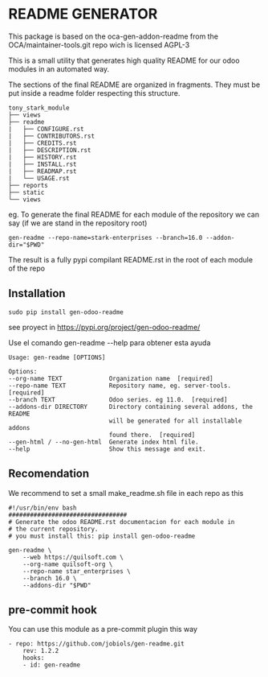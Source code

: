 
README GENERATOR
================
This package is based on the oca-gen-addon-readme from the OCA/maintainer-tools.git repo
wich is licensed AGPL-3

This is a small utility that generates high quality README for our odoo modules
in an automated way.

The sections of the final README are organized in fragments. They must be put inside a
readme folder respecting this structure.

    tony_stark_module
    ├── views
    ├── readme
    |   ├── CONFIGURE.rst
    |   ├── CONTRIBUTORS.rst
    |   ├── CREDITS.rst
    |   ├── DESCRIPTION.rst
    |   ├── HISTORY.rst
    |   ├── INSTALL.rst
    |   ├── READMAP.rst
    |   └── USAGE.rst
    ├── reports
    ├── static
    └── views

eg. To generate the final README for each module of the repository we can say (if we
    are stand in the repository root)

    gen-readme --repo-name=stark-enterprises --branch=16.0 --addon-dir="$PWD"

The result is a fully pypi compilant README.rst in the root of each module of the repo


Installation
------------

    sudo pip install gen-odoo-readme

see proyect in https://pypi.org/project/gen-odoo-readme/

Use el comando gen-readme --help para obtener esta ayuda

    Usage: gen-readme [OPTIONS]

    Options:
    --org-name TEXT             Organization name  [required]
    --repo-name TEXT            Repository name, eg. server-tools.  [required]
    --branch TEXT               Odoo series. eg 11.0.  [required]
    --addons-dir DIRECTORY      Directory containing several addons, the README
                                will be generated for all installable addons
                                found there.  [required]
    --gen-html / --no-gen-html  Generate index html file.
    --help                      Show this message and exit.

Recomendation
-------------

We recommend to set a small make_readme.sh file in each repo as this

    #!/usr/bin/env bash
    #################################
    # Generate the odoo README.rst documentacion for each module in
    # the current repository.
    # you must install this: pip install gen-odoo-readme

    gen-readme \
        --web https://quilsoft.com \
        --org-name quilsoft-org \
        --repo-name star_enterprises \
        --branch 16.0 \
        --addons-dir "$PWD"

pre-commit hook
---------------

You can use this module as a pre-commit plugin this way


    - repo: https://github.com/jobiols/gen-readme.git
        rev: 1.2.2
        hooks:
        - id: gen-readme
